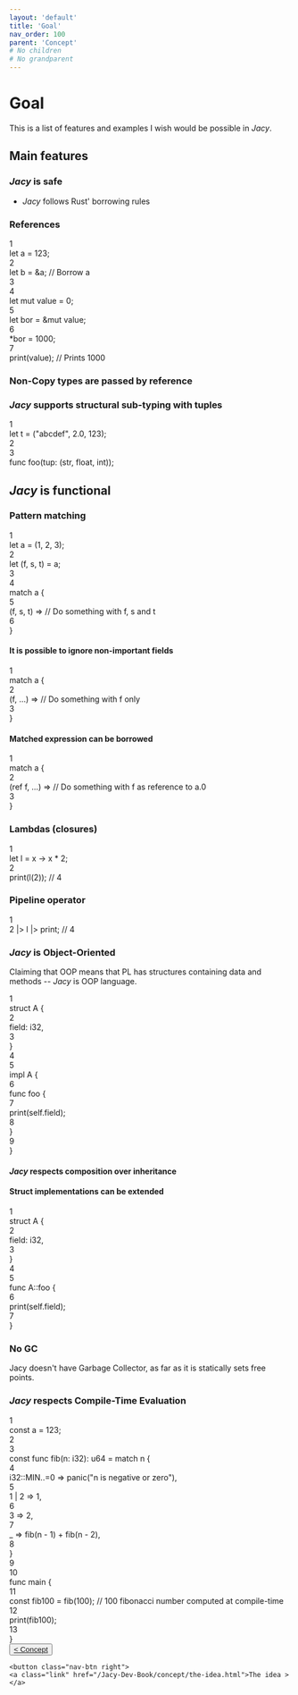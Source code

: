 ```yaml
---
layout: 'default'
title: 'Goal'
nav_order: 100
parent: 'Concept'
# No children
# No grandparent
---
```


# Goal

This is a list of features and examples I wish would be possible in *Jacy*.

## Main features

### *Jacy* is safe

- *Jacy* follows Rust' borrowing rules

### References

<div class="code-fence highlight-jc hljs">
            <div class="line-num" data-line-num="1">1</div><div class="line"><span class="hljs-keyword">let</span> <span class="hljs-variable">a</span> = <span class="hljs-number">123</span>;</div><div class="line-num" data-line-num="2">2</div><div class="line"><span class="hljs-keyword">let</span> <span class="hljs-variable">b</span> = &amp;a; <span class="hljs-comment">// Borrow <span class="inline-code highlight-jc hljs">a</span></span></div><div class="line-num" data-line-num="3">3</div><div class="line"></div><div class="line-num" data-line-num="4">4</div><div class="line"><span class="hljs-keyword">let</span> <span class="hljs-keyword">mut </span><span class="hljs-variable">value</span> = <span class="hljs-number">0</span>;</div><div class="line-num" data-line-num="5">5</div><div class="line"><span class="hljs-keyword">let</span> <span class="hljs-variable">bor</span> = &amp;<span class="hljs-keyword">mut</span> value;</div><div class="line-num" data-line-num="6">6</div><div class="line">*bor = <span class="hljs-number">1000</span>;</div><div class="line-num" data-line-num="7">7</div><div class="line"><span class="hljs-title function_ invoke__">print</span>(value); <span class="hljs-comment">// Prints <span class="inline-code highlight-jc hljs"><span class="hljs-number">1000</span></span></span></div>
        </div>

### Non-Copy types are passed by reference

### *Jacy* supports structural sub-typing with tuples

<div class="code-fence highlight-jc hljs">
            <div class="line-num" data-line-num="1">1</div><div class="line"><span class="hljs-keyword">let</span> <span class="hljs-variable">t</span> = (<span class="hljs-string">&quot;abcdef&quot;</span>, <span class="hljs-number">2.0</span>, <span class="hljs-number">123</span>);</div><div class="line-num" data-line-num="2">2</div><div class="line"></div><div class="line-num" data-line-num="3">3</div><div class="line"><span class="hljs-keyword">func</span> <span class="hljs-title function_">foo</span>(tup: (<span class="hljs-type">str</span>, float, <span class="hljs-type">int</span>));</div>
        </div>

## *Jacy* is functional

### Pattern matching

<div class="code-fence highlight-jc hljs">
            <div class="line-num" data-line-num="1">1</div><div class="line"><span class="hljs-keyword">let</span> <span class="hljs-variable">a</span> = (<span class="hljs-number">1</span>, <span class="hljs-number">2</span>, <span class="hljs-number">3</span>);</div><div class="line-num" data-line-num="2">2</div><div class="line"><span class="hljs-keyword">let</span> (f, s, t) = a;</div><div class="line-num" data-line-num="3">3</div><div class="line"></div><div class="line-num" data-line-num="4">4</div><div class="line"><span class="hljs-keyword">match</span> a {</div><div class="line-num" data-line-num="5">5</div><div class="line">    (f, s, t) =&gt; <span class="hljs-comment">// Do something with <span class="inline-code highlight-jc hljs">f</span>, <span class="inline-code highlight-jc hljs">s</span> and <span class="inline-code highlight-jc hljs">t</span></span></div><div class="line-num" data-line-num="6">6</div><div class="line">}</div>
        </div>

#### It is possible to ignore non-important fields

<div class="code-fence highlight-jc hljs">
            <div class="line-num" data-line-num="1">1</div><div class="line"><span class="hljs-keyword">match</span> a {</div><div class="line-num" data-line-num="2">2</div><div class="line">    (f, ...) =&gt; <span class="hljs-comment">// Do something with <span class="inline-code highlight-jc hljs">f</span> only</span></div><div class="line-num" data-line-num="3">3</div><div class="line">}</div>
        </div>

#### Matched expression can be borrowed

<div class="code-fence highlight-jc hljs">
            <div class="line-num" data-line-num="1">1</div><div class="line"><span class="hljs-keyword">match</span> a {</div><div class="line-num" data-line-num="2">2</div><div class="line">    (<span class="hljs-keyword">ref</span> f, ...) =&gt; <span class="hljs-comment">// Do something with <span class="inline-code highlight-jc hljs">f</span> as reference to <span class="inline-code highlight-jc hljs">a.<span class="hljs-number">0</span></span></span></div><div class="line-num" data-line-num="3">3</div><div class="line">}</div>
        </div>

### Lambdas (closures)

<div class="code-fence highlight-jc hljs">
            <div class="line-num" data-line-num="1">1</div><div class="line"><span class="hljs-keyword">let</span> <span class="hljs-variable">l</span> = x <span class="hljs-punctuation">-&gt;</span> x * <span class="hljs-number">2</span>;</div><div class="line-num" data-line-num="2">2</div><div class="line"><span class="hljs-title function_ invoke__">print</span>(<span class="hljs-title function_ invoke__">l</span>(<span class="hljs-number">2</span>)); <span class="hljs-comment">// 4</span></div>
        </div>

### Pipeline operator

<div class="code-fence highlight-jc hljs">
            <div class="line-num" data-line-num="1">1</div><div class="line"><span class="hljs-number">2</span> |&gt; l |&gt; print; <span class="hljs-comment">// 4</span></div>
        </div>

### *Jacy* is Object-Oriented

Claiming that OOP means that PL has structures containing data and methods -- *Jacy* is OOP language.

<div class="code-fence highlight-jc hljs">
            <div class="line-num" data-line-num="1">1</div><div class="line"><span class="hljs-keyword">struct</span> <span class="hljs-title class_">A</span> {</div><div class="line-num" data-line-num="2">2</div><div class="line">    field: <span class="hljs-type">i32</span>,</div><div class="line-num" data-line-num="3">3</div><div class="line">}</div><div class="line-num" data-line-num="4">4</div><div class="line"></div><div class="line-num" data-line-num="5">5</div><div class="line"><span class="hljs-keyword">impl</span> <span class="hljs-title class_">A</span> {</div><div class="line-num" data-line-num="6">6</div><div class="line">    <span class="hljs-keyword">func</span> <span class="hljs-title function_">foo</span> {</div><div class="line-num" data-line-num="7">7</div><div class="line">        <span class="hljs-title function_ invoke__">print</span>(<span class="hljs-keyword">self</span>.field);</div><div class="line-num" data-line-num="8">8</div><div class="line">    }</div><div class="line-num" data-line-num="9">9</div><div class="line">}</div>
        </div>

#### *Jacy* respects composition over inheritance

#### Struct implementations can be extended

<div class="code-fence highlight-jc hljs">
            <div class="line-num" data-line-num="1">1</div><div class="line"><span class="hljs-keyword">struct</span> <span class="hljs-title class_">A</span> {</div><div class="line-num" data-line-num="2">2</div><div class="line">    field: <span class="hljs-type">i32</span>,</div><div class="line-num" data-line-num="3">3</div><div class="line">}</div><div class="line-num" data-line-num="4">4</div><div class="line"></div><div class="line-num" data-line-num="5">5</div><div class="line"><span class="hljs-keyword">func</span> <span class="hljs-title function_">A</span>::foo {</div><div class="line-num" data-line-num="6">6</div><div class="line">    <span class="hljs-title function_ invoke__">print</span>(<span class="hljs-keyword">self</span>.field);</div><div class="line-num" data-line-num="7">7</div><div class="line">}</div>
        </div>

### No GC

Jacy doesn't have Garbage Collector, as far as it is statically sets <span class="inline-code highlight-jc hljs">free</span> points.

### *Jacy* respects Compile-Time Evaluation

<div class="code-fence highlight-jc hljs">
            <div class="line-num" data-line-num="1">1</div><div class="line"><span class="hljs-keyword">const</span> a = <span class="hljs-number">123</span>;</div><div class="line-num" data-line-num="2">2</div><div class="line"></div><div class="line-num" data-line-num="3">3</div><div class="line"><span class="hljs-keyword">const</span> <span class="hljs-keyword">func</span> <span class="hljs-title function_">fib</span>(n: <span class="hljs-type">i32</span>): <span class="hljs-type">u64</span> = <span class="hljs-keyword">match</span> n {</div><div class="line-num" data-line-num="4">4</div><div class="line">    i32::MIN..=<span class="hljs-number">0</span> =&gt; <span class="hljs-title function_ invoke__">panic</span>(<span class="hljs-string">&quot;<span class="inline-code highlight-jc hljs">n</span> is negative or zero&quot;</span>),</div><div class="line-num" data-line-num="5">5</div><div class="line">    <span class="hljs-number">1</span> | <span class="hljs-number">2</span> =&gt; <span class="hljs-number">1</span>,</div><div class="line-num" data-line-num="6">6</div><div class="line">    <span class="hljs-number">3</span> =&gt; <span class="hljs-number">2</span>,</div><div class="line-num" data-line-num="7">7</div><div class="line">    _ =&gt; <span class="hljs-title function_ invoke__">fib</span>(n - <span class="hljs-number">1</span>) + <span class="hljs-title function_ invoke__">fib</span>(n - <span class="hljs-number">2</span>),</div><div class="line-num" data-line-num="8">8</div><div class="line">}</div><div class="line-num" data-line-num="9">9</div><div class="line"></div><div class="line-num" data-line-num="10">10</div><div class="line"><span class="hljs-keyword">func</span> <span class="hljs-title function_">main</span> {</div><div class="line-num" data-line-num="11">11</div><div class="line">    <span class="hljs-keyword">const</span> fib100 = <span class="hljs-title function_ invoke__">fib</span>(<span class="hljs-number">100</span>); <span class="hljs-comment">// 100 fibonacci number computed at compile-time</span></div><div class="line-num" data-line-num="12">12</div><div class="line">    <span class="hljs-title function_ invoke__">print</span>(fib100);</div><div class="line-num" data-line-num="13">13</div><div class="line">}</div>
        </div>
<div class="nav-btn-block">
    <button class="nav-btn left">
    <a class="link" href="/Jacy-Dev-Book/concept/index.html">< Concept</a>
</button>

    <button class="nav-btn right">
    <a class="link" href="/Jacy-Dev-Book/concept/the-idea.html">The idea ></a>
</button>

</div>
